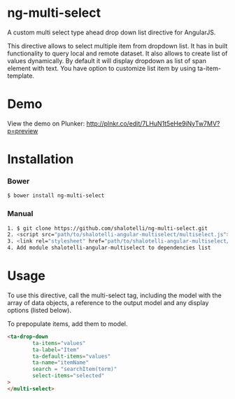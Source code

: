 ng-multi-select
===================

A custom multi select type ahead drop down list directive for AngularJS.

This directive allows to select multiple item from dropdown list. It has in built functionality to query local and remote dataset. 
It also allows to create list of values dynamically. By default it will display dropdown as list of span element with text. You have option to customize list item by using ta-item-template.

# Demo

View the demo on Plunker: http://plnkr.co/edit/7LHuN1t5eHe9iNyTw7MV?p=preview

# Installation

### Bower
```bash
$ bower install ng-multi-select
```

### Manual
```bash
1. $ git clone https://github.com/shalotelli/ng-multi-select.git
2. <script src="path/to/shalotelli-angular-multiselect/multiselect.js">
3. <link rel="stylesheet" href="path/to/shalotelli-angular-multiselect/styles/multi-select.css">
4. Add module shalotelli-angular-multiselect to dependencies list
```

# Usage

To use this directive, call the multi-select tag, including the model with the array of data objects, a reference to the output model and any display options (listed below).

To prepopulate items, add them to model.

```html
<ta-drop-down
        ta-items="values"
        ta-label="Item"
        ta-default-items="values"
        ta-name="itemName"
        search = "searchItem(term)"
        select-items="selected"
>
</multi-select>
```
